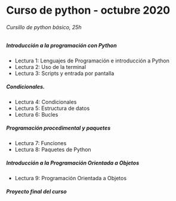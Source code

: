 # Curso de python - octubre 2020
###### Cursillo de python básico, 25h

##### Introducción a la programación con Python

- Lectura 1: Lenguajes de Programación e introducción a Python 
- Lectura 2: Uso de la terminal 
- Lectura 3: Scripts y entrada por pantalla 



##### Condicionales.

- Lectura 4: Condicionales 
- Lectura 5: Estructura de datos
- Lectura 6: Bucles 
  

##### Programación procedimental y paquetes

- Lectura 7: Funciones 
- Lectura 8: Paquetes de Python 



##### Introducción a la Programación Orientada a Objetos

- Lectura 9: Programación Orientada a Objetos 



##### Proyecto final del curso


